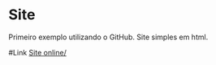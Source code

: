 # Site
Primeiro exemplo utilizando o GitHub. Site simples em html.

#Link
<a href="https://andecarlosfernandesifrj.github.io/Site/">Site online/</a>
